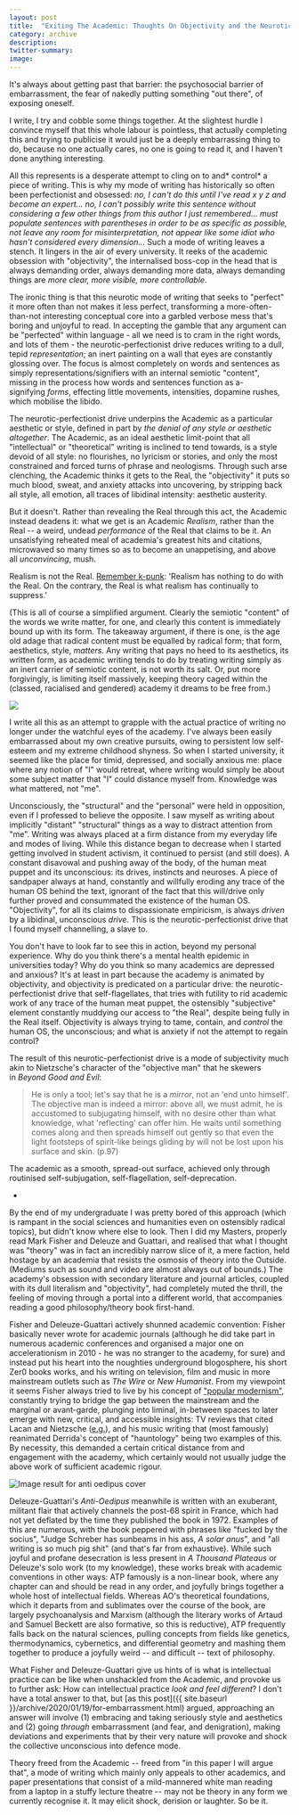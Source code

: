 ```yaml
---
layout: post
title:  "Exiting The Academic: Thoughts On Objectivity and the Neurotic-Perfectionist Drive"
category: archive
description:
twitter-summary:
image:
---
```


It's always about getting past that barrier: the psychosocial barrier of embarrassment, the fear of nakedly putting something "out there", of exposing oneself.

I write, I try and cobble some things together. At the slightest hurdle I convince myself that this whole labour is pointless, that actually completing this and trying to publicise it would just be a deeply embarrassing thing to do, because no one actually cares, no one is going to read it, and I haven't done anything interesting.
<!--description-->
All this represents is a desperate attempt to cling on to and* control* a piece of writing. This is why my mode of writing has historically so often been perfectionist and obsessed: *no, I can't do this until I've read x y z and become an expert... no, I can't possibly write this sentence without considering a few other things from this author I just remembered... must populate sentences with parentheses in order to be as specific as possible, not leave any room for misinterpretation, not appear like some idiot who hasn't considered every dimension...* Such a mode of writing leaves a stench. It lingers in the air of every university. It reeks of the academic obsession with "objectivity", the internalised boss-cop in the head that is always demanding order, always demanding more data, always demanding things are *more clear, more visible, more controllable*.

The ironic thing is that this neurotic mode of writing that seeks to "perfect" it more often than not makes it less perfect, transforming a more-often-than-not interesting conceptual core into a garbled verbose mess that's boring and unjoyful to read. In accepting the gamble that any argument can be "perfected" within language - all we need is to cram in the right words, and lots of them - the neurotic-perfectionist drive reduces writing to a dull, tepid *representation*; an inert painting on a wall that eyes are constantly glossing over. The focus is almost completely on words and sentences as simply representations/signifiers with an internal semiotic "content", missing in the process how words and sentences function as a-signifying *forms*, effecting little movements, intensities, dopamine rushes, which mobilise the libido.

The neurotic-perfectionist drive underpins the Academic as a particular aesthetic or style, defined in part by *the denial of any style or aesthetic altogether*. The Academic, as an ideal aesthetic limit-point that all "intellectual" or "theoretical" writing is inclined to tend towards, is a style devoid of all style: no flourishes, no lyricism or stories, and only the most constrained and forced turns of phrase and neologisms. Through such arse clenching, the Academic thinks it gets to the Real, the "objectivity" it puts so much blood, sweat, and anxiety attacks into uncovering, by stripping back all style, all emotion, all traces of libidinal intensity: aesthetic austerity.

But it doesn't. Rather than revealing the Real through this act, the Academic instead deadens it: what we get is an Academic *Realism*, rather than the Real -- a weird, undead *performance* of the Real that claims to be it. An unsatisfying reheated meal of academia's greatest hits and citations, microwaved so many times so as to become an unappetising, and above all *unconvincing*, mush.

Realism is not the Real. [Remember k-punk](http://k-punk.abstractdynamics.org/archives/005660.html): 'Realism has nothing to do with the Real. On the contrary, the Real is what realism has continually to suppress.'

(This is all of course a simplified argument. Clearly the semiotic "content" of the words we write matter, for one, and clearly this content is immediately bound up with its form. The takeaway argument, if there is one, is the age old adage that radical content must be equalled by radical form; that form, aesthetics, style, *matters.* Any writing that pays no heed to its aesthetics, its written form, as academic writing tends to do by treating writing simply as an inert carrier of semiotic content, is not worth its salt. Or, put more forgivingly, is limiting itself massively, keeping theory caged within the (classed, racialised and gendered) academy it dreams to be free from.)

[![](https://1.bp.blogspot.com/-cl-pQhIexik/Xk63t1liSlI/AAAAAAAAA78/YT2pJXTju-M7W1l3ZSVR2n1L9AUhPpolQCLcBGAsYHQ/s320/the%2Bcaller2.jpg)](https://1.bp.blogspot.com/-cl-pQhIexik/Xk63t1liSlI/AAAAAAAAA78/YT2pJXTju-M7W1l3ZSVR2n1L9AUhPpolQCLcBGAsYHQ/s1600/the%2Bcaller2.jpg)

I write all this as an attempt to grapple with the actual practice of writing no longer under the watchful eyes of the academy. I've always been easily embarrassed about my own creative pursuits, owing to persistent low self-esteem and my extreme childhood shyness. So when I started university, it seemed like the place for timid, depressed, and socially anxious me: place where any notion of "I" would retreat, where writing would simply be about some subject matter that "I" could distance myself from. Knowledge was what mattered, not "me".

Unconsciously, the "structural" and the "personal" were held in opposition, even if I professed to believe the opposite. I saw myself as writing about implicitly "distant" "structural" things as a way to distract attention from "me". Writing was always placed at a firm distance from my everyday life and modes of living. While this distance began to decrease when I started getting involved in student activism, it continued to persist (and still does). A constant disavowal and pushing away of the body, of the human meat puppet and its unconscious: its drives, instincts and neuroses. A piece of sandpaper always at hand, constantly and willfully eroding any trace of the human OS behind the text, ignorant of the fact that this will/drive only further proved and consummated the existence of the human OS. "Objectivity", for all its claims to dispassionate empiricism, is always *driven* by a libidinal, unconscious *drive*. This is the neurotic-perfectionist drive that I found myself channelling, a slave to.

You don't have to look far to see this in action, beyond my personal experience. Why do you think there's a mental health epidemic in universities today? Why do you think so many academics are depressed and anxious? It's at least in part because the academy is animated by objectivity, and objectivity is predicated on a particular drive: the neurotic-perfectionist drive that self-flagellates, that tries with futility to rid academic work of any trace of the human meat puppet, the ostensibly "subjective" element constantly muddying our access to "the Real", despite being fully in the Real itself. Objectivity is always trying to tame, contain, and *control* the human OS, the unconscious; and what is anxiety if not the attempt to regain control?

The result of this neurotic-perfectionist drive is a mode of subjectivity much akin to Nietzsche's character of the "objective man" that he skewers in *Beyond Good and Evil*:

> He is only a tool; let's say that he is a *mirror*, not an 'end unto himself'. The objective man is indeed a mirror: above all, we must admit, he is accustomed to subjugating himself, with no desire other than what knowledge, what 'reflecting' can offer him. He waits until something comes along and then spreads himself out gently so that even the light footsteps of spirit-like beings gliding by will not be lost upon his surface and skin. (p.97)

The academic as a smooth, spread-out surface, achieved only through routinised self-subjugation, self-flagellation, self-deprecation.

*

By the end of my undergraduate I was pretty bored of this approach (which is rampant in the social sciences and humanities even on ostensibly radical topics), but didn't know where else to look. Then I did my Masters, properly read Mark Fisher and Deleuze and Guattari, and realised that what I thought was "theory" was in fact an incredibly narrow slice of it, a mere faction, held hostage by an academia that resists the osmosis of theory into the Outside. (Mediums such as sound and video are almost always out of bounds.) The academy's obsession with secondary literature and journal articles, coupled with its dull literalism and "objectivity", had completely muted the thrill, the feeling of moving through a portal into a different world, that accompanies reading a good philosophy/theory book first-hand.

Fisher and Deleuze-Guattari actively shunned academic convention: Fisher basically never wrote for academic journals (although he did take part in numerous academic conferences and organised a major one on accelerationism in 2010 - he was no stranger to the academy, for sure) and instead put his heart into the noughties underground blogosphere, his short Zer0 books works, and his writing on television, film and music in more mainstream outlets such as *The Wire* or *New Humanist*. From my viewpoint it seems Fisher always tried to live by his concept of ["popular modernism"](https://tribunemag.co.uk/2019/01/mark-fisher-kpunk-popular-modernism), constantly trying to bridge the gap between the mainstream and the marginal or avant-garde, plunging into liminal, in-between spaces to later emerge with new, critical, and accessible insights: TV reviews that cited Lacan and Nietzsche ([e.g.](https://newhumanist.org.uk/articles/4448/beyond-good-and-evil-breaking-bad)), and his music writing that (most famously) reanimated Derrida's concept of "hauntology" being two examples of this. By necessity, this demanded a certain critical distance from and engagement with the academy, which certainly would not usually judge the above work of sufficient academic rigour.

![Image result for anti oedipus cover](https://i.pinimg.com/originals/d1/c9/8f/d1c98ffc5dd3a51afe6ab033acb6f1d9.jpg)

Deleuze-Guattari's *Anti-Oedipus* meanwhile is written with an exuberant, militant flair that actively channels the post-68 spirit in France, which had not yet deflated by the time they published the book in 1972. Examples of this are numerous, with the book peppered with phrases like "fucked by the socius", "Judge Schreber has sunbeams in his ass, *A solar anus*", and "all writing is so much pig shit" (and that's far from exhaustive). While such joyful and profane desecration is less present in *A Thousand Plateaus* or Deleuze's solo work (to my knowledge), these works break with academic conventions in other ways: ATP famously is a non-linear book, where any chapter can and should be read in any order, and joyfully brings together a whole host of intellectual fields. Whereas AO's theoretical foundations, which it departs from and sublimates over the course of the book, are largely psychoanalysis and Marxism (although the literary works of Artaud and Samuel Beckett are also formative, so this is reductive), ATP frequently falls back on the natural sciences, pulling concepts from fields like genetics, thermodynamics, cybernetics, and differential geometry and mashing them together to produce a joyfully weird -- and difficult -- text of philosophy.

What Fisher and Deleuze-Guattari give us hints of is what is intellectual practice can be like when unshackled from the Academic, and provoke us to further ask: How can intellectual practice *look and feel different*? I don't have a total answer to that, but [as this post]({{ site.baseurl }}/archive/2020/01/19/for-embarrassment.html) argued, approaching an answer will involve (1) embracing and taking seriously style and aesthetics and (2) going *through* embarrassment (and fear, and denigration), making deviations and experiments that by their very nature will provoke and shock the collective unconscious into defence mode.

Theory freed from the Academic -- freed from "in this paper I will argue that", a mode of writing which mainly only appeals to other academics, and paper presentations that consist of a mild-mannered white man reading from a laptop in a stuffy lecture theatre -- may not be theory in any form we currently recognise it. It may elicit shock, derision or laughter. So be it.
